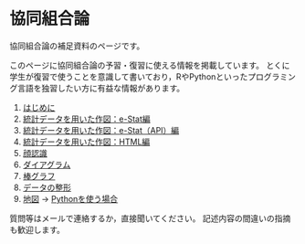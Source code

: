 # 協同組合論

協同組合論の補足資料のページです。

このページに協同組合論の予習・復習に使える情報を掲載しています。
とくに学生が復習で使うことを意識して書いており，RやPythonといったプログラミング言語を独習したい方に有益な情報があります。

1. [はじめに](https://takeshinishimura.github.io/Cooperative/01_introduction.html)
1. [統計データを用いた作図：e-Stat編](https://takeshinishimura.github.io/Cooperative/02_stats_estat.html)
1. [統計データを用いた作図：e-Stat（API）編](https://takeshinishimura.github.io/Cooperative/03_stats_estatapi.html)
1. [統計データを用いた作図：HTML編](https://takeshinishimura.github.io/Cooperative/04_stats_html.html)
1. [顔認識](https://takeshinishimura.github.io/Cooperative/05_face.html)
1. [ダイアグラム](https://takeshinishimura.github.io/Cooperative/06_graphviz.html)
1. [棒グラフ](https://takeshinishimura.github.io/Cooperative/07_barplot.html)
1. [データの整形](https://takeshinishimura.github.io/Cooperative/08_data_formatting.html)
1. [地図](https://takeshinishimura.github.io/Cooperative/09_map.html) -> [Pythonを使う場合](./map.ipynb)

質問等はメールで連絡するか，直接聞いてください。
記述内容の間違いの指摘も歓迎します。
